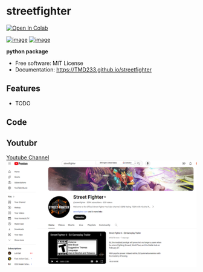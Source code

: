 # streetfighter
[![Open In Colab](https://colab.research.google.com/assets/colab-badge.svg)](https://colab.research.google.com/drive/1qcnhtJtJ9QEB3Xt_VkpQgNzUT-4JS4aR#scrollTo=a2z4Smx_f0dY)

[![image](https://img.shields.io/pypi/v/streetfighter.svg)](https://pypi.python.org/pypi/streetfighter)
[![image](https://img.shields.io/conda/vn/conda-forge/streetfighter.svg)](https://anaconda.org/conda-forge/streetfighter)


**python package**


-   Free software: MIT License
-   Documentation: https://TMD233.github.io/streetfighter
    

## Features

-   TODO
## Code


## Youtubr

[Youtube Channel](https://www.youtube.com/@streetfighter)
![](image.png)